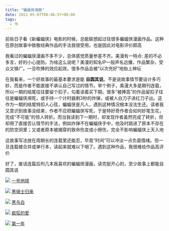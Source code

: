 ```yaml
---
title: "蝙蝠侠漫画"
date: 2022-05-07T08:46:57+08:00
tags:
  - 书
---
```


前些日子看《新蝙蝠侠》电影的时候，总能联想起过往很多蝙蝠侠漫画作品。这种在原创故事中致敬经典作品的手法我很受用，也是因此对电影评价颇高

我看过的蝙蝠侠漫画不多不少，总体感觉质量参差不齐。美漫有一特点: 差的不必多言，好的小心提防。为啥这么说呢？美漫的知名IP一般声名远播，作品繁杂，受众又够广。一旦吹捧的效应起效，很多作品会被“以次充好”地抬上神坛

在我看来，一个好故事的最基本要求是能 **自圆其说**。不是说故事情节要设计多巧妙，而是作者不能直接不承认自己写过的情节。举个例子，美漫大多是期刊连载，所以一期的结尾往往要留个扣子，勾着读着买下期。很多“被捧高”的作品留扣子往往是蝙蝠侠濒死，或手持一个计时器剩3秒的炸弹，或被人白刀子进红刀子出。这作为一期的结尾特扣人心弦，蝙蝠侠是凡人，遇到这种情况根本没法生还。读者我又意识到故事没结束，作者不应把蝙蝠侠写死，于是特好奇作者会如何妙笔生花，完成“不可能”的惊人转折。而当我读到下一期时，却发现作者虽然完成了转折，但却用了直接否认情节的手法，例如炸弹不在蝙蝠侠手中，他及时跳进了原本不存在的防空洞里；又或者原本被捅穿的致命伤变成小擦伤，完全不影响蝙蝠侠上天入地

这故事写法放在周期长的连载里还能忍，毕竟“时间”可以冲淡一点负面情绪。但一旦连载被合并成单行本，读起来就难以下咽了。遇到这种作品，我很难给作品高评价

好了，废话连篇后列几本我喜欢的蝙蝠侠漫画，读完挺开心的，至少故事上都能自圆其说

![](/img/books/batman_earth_one.jpeg)
[一号地球](https://book.douban.com/subject/22637827/)

![](/img/books/batman_the_dark_knight_returns.jpeg)
[黑骑士归来](https://book.douban.com/subject/26874785/)

![](/img/books/batman_black_and_white.jpeg)
[黑与白](https://book.douban.com/subject/26681247/)

![](/img/books/batman_mad_love.jpeg)
[疯狂的爱](https://book.douban.com/subject/27131506/)

![](/img/books/batman_year_one.jpeg)
[第一年](https://book.douban.com/subject/35045340/)
